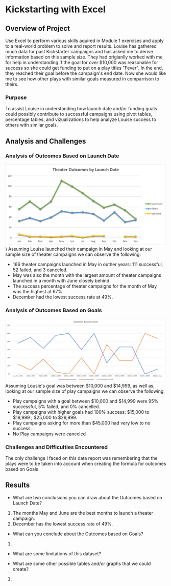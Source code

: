 # Kickstarting with Excel

## Overview of Project
Use Excel to perform various skills aquired in Module 1 exercises and apply to a real-world problem to solve and report results. Louise has gathered much data for past Kickstarter campaigns and has asked me to derive information based on this sample size. They had origianlly worked with me for help in understanding if the goal for over $10,000 was reasonable for success so she could get funding to put on a play titles "Fever". In the end, they reached their goal before the campaign's end date. Now she would like me to see how other plays with similar goals measured in comparrison to theirs.

### Purpose
To assist Louise in understanding how launch date and/or funding goals could possibly contribute to successful campaigns using pivot tables, percentage tables, and vizualizations to help analyze Louise success to others with similar goals.

## Analysis and Challenges

### Analysis of Outcomes Based on Launch Date
![Image 1](Theater_Outcomes_vs_Launch.png))
Assuming Louise launched their campaign in May and looking at our sample size of theater campaigns we can observe the following:
- 166 theater campaigns launched in May in outher years: 111 successful, 52 failed, and 3 canceled. 
- May was also the month with the largest amount of theater campaigns launched in a month with June closely behind. 
- The success percentage of theater campaigns for the month of May was the highest at 67%. 
- December had the lowest success rate at 49%.

### Analysis of Outcomes Based on Goals
![Image 2](Outcomes_vs_Goals.png)
Assuming Lousie's goal was between $10,000 and $14,999, as well as, looking at our sample size of play campaigns we can observe the following:
- Play campaigns with a goal between $10,000 and $14,999 were 95% successful, 5% failed, and 0% cancelled.
- Play campaigns with higher goals had 100% success: $15,000 to $19,999 ; $25,000 to $29,999.
- Play campaigns asking for more than $45,000 had very low to no success.
- No Play campaigns were canceled

### Challenges and Difficulties Encountered
The only challenge I faced on this data report was remembering that the plays were to be taken into account when creating the formula for outcomes based on Goals 

## Results
- What are two conclusions you can draw about the Outcomes based on Launch Date?
1. The months May and June are the best months to launch a theater campaign. 
2. December has the lowest success rate of 49%.
- What can you conclude about the Outcomes based on Goals?
1. 
- What are some limitations of this dataset?

- What are some other possible tables and/or graphs that we could create?
1. 